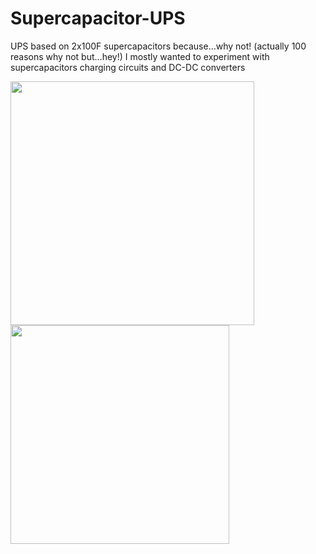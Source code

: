 # Supercapacitor-UPS
UPS based on 2x100F supercapacitors because...why not! (actually 100 reasons why not but...hey!)
I mostly wanted to experiment with supercapacitors charging circuits and DC-DC converters

<img src="https://github.com/Luca452/Supercapacitor-UPS/assets/36864265/52135b09-86ae-4fa6-bdd7-60eb9603081e" width="390" />

<img src="https://github.com/Luca452/Supercapacitor-UPS/assets/36864265/12987af7-a5b3-45ff-b435-1c2aa014e8d4" width="350" />


